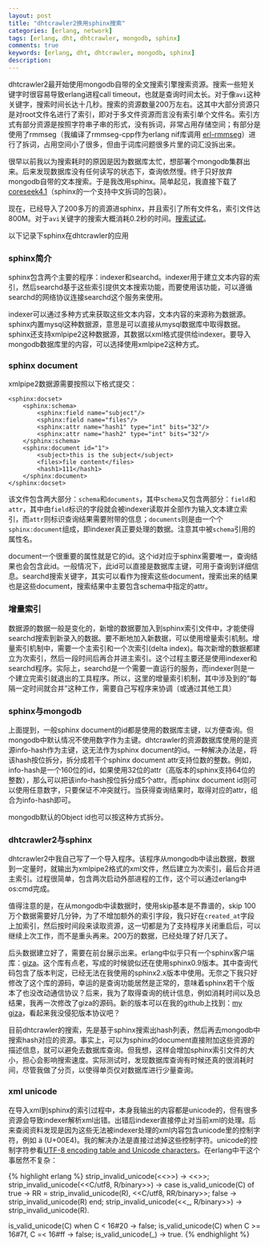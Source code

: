 ```yaml
---
layout: post
title: "dhtcrawler2换用sphinx搜索"
categories: [erlang, network]
tags: [erlang, dht, dhtcrawler, mongodb, sphinx]
comments: true
keywords: [erlang, dht, dhtcrawler, mongodb, sphinx]
description: 
---
```


dhtcrawler2最开始使用mongodb自带的全文搜索引擎搜索资源。搜索一些短关键字时很容易导致erlang进程call timeout，也就是查询时间太长。对于像`avi`这种关键字，搜索时间长达十几秒。搜索的资源数量200万左右。这其中大部分资源只是对root文件名进行了索引，即对于多文件资源而言没有索引单个文件名。索引方式有部分资源是按照字符串子串的形式，没有拆词，非常占用存储空间；有部分是使用了rmmseg（我编译了rmmseg-cpp作为erlang nif库调用 [erl-rmmseg](https://github.com/kevinlynx/erl-rmmseg)）进行了拆词，占用空间小了很多，但由于词库问题很多片里的词汇没拆出来。

很早以前我以为搜索耗时的原因是因为数据库太忙，想部署个mongodb集群出来。后来发现数据库没有任何读写的状态下，查询依然慢。终于只好放弃mongodb自带的文本搜索。于是我改用sphinx。简单起见，我直接下载了[coreseek4.1](http://www.coreseek.cn/)（sphinx的一个支持中文拆词的包装）。

现在，已经导入了200多万的资源进sphinx，并且索引了所有文件名，索引文件达800M。对于`avi`关键字的搜索大概消耗0.2秒的时间。[搜索试试](http://bt.cm/e/http_handler:search?q=avi)。

以下记录下sphinx在dhtcrawler的应用

### sphinx简介

sphinx包含两个主要的程序：indexer和searchd。indexer用于建立文本内容的索引，然后searchd基于这些索引提供文本搜索功能，而要使用该功能，可以遵循searchd的网络协议连接searchd这个服务来使用。

indexer可以通过多种方式来获取这些文本内容，文本内容的来源称为数据源。sphinx内置mysql这种数据源，意思是可以直接从mysql数据库中取得数据。sphinx还支持xmlpipe2这种数据源，其数据以xml格式提供给indexer。要导入mongodb数据库里的内容，可以选择使用xmlpipe2这种方式。
<!-- more -->
### sphinx document

xmlpipe2数据源需要按照以下格式提交：

    <sphinx:docset>
        <sphinx:schema>
            <sphinx:field name="subject"/>
            <sphinx:field name="files"/>
            <sphinx:attr name="hash1" type="int" bits="32"/>
            <sphinx:attr name="hash2" type="int" bits="32"/>
        </sphinx:schema>
        <sphinx:document id="1">
            <subject>this is the subject</subject>
            <files>file content</files>
            <hash1>111</hash1>
        </sphinx:document>
    </sphinx:docset>

该文件包含两大部分：`schema`和`documents`，其中`schema`又包含两部分：`field`和`attr`，其中由`field`标识的字段就会被indexer读取并全部作为输入文本建立索引，而`attr`则标识查询结果需要附带的信息；`documents`则是由一个个`sphinx:document`组成，即indexer真正要处理的数据。注意其中被`schema`引用的属性名。

document一个很重要的属性就是它的id。这个id对应于sphinx需要唯一，查询结果也会包含此id。一般情况下，此id可以直接是数据库主键，可用于查询到详细信息。searchd搜索关键字，其实可以看作为搜索这些document，搜索出来的结果也是这些document，搜索结果中主要包含schema中指定的attr。

### 增量索引

数据源的数据一般是变化的，新增的数据要加入到sphinx索引文件中，才能使得searchd搜索到新录入的数据。要不断地加入新数据，可以使用增量索引机制。增量索引机制中，需要一个主索引和一个次索引(delta index)。每次新增的数据都建立为次索引，然后一段时间后再合并进主索引。这个过程主要还是使用indexer和searchd程序。实际上，searchd是一个需要一直运行的服务，而indexer则是一个建立完索引就退出的工具程序。所以，这里的增量索引机制，其中涉及到的“每隔一定时间就合并”这种工作，需要自己写程序来协调（或通过其他工具）

### sphinx与mongodb

上面提到，一般sphinx document的id都是使用的数据库主键，以方便查询。但mongodb中默认情况不使用数字作为主键。dhtcrawler的资源数据库使用的是资源info-hash作为主键，这无法作为sphinx document的id。一种解决办法是，将该hash按位拆分，拆分成若干个sphinx document attr支持位数的整数。例如，info-hash是一个160位的id，如果使用32位的attr（高版本的sphinx支持64位的整数），那么可以把该info-hash按位拆分成5个attr。而sphinx document id则可以使用任意数字，只要保证不冲突就行。当获得查询结果时，取得对应的attr，组合为info-hash即可。

mongodb默认的Object id也可以按这种方式拆分。

### dhtcrawler2与sphinx

dhtcrawler2中我自己写了一个导入程序。该程序从mongodb中读出数据，数据到一定量时，就输出为xmlpipe2格式的xml文件，然后建立为次索引，最后合并进主索引。过程很简单，包含两次启动外部进程的工作，这个可以通过erlang中os:cmd完成。

值得注意的是，在从mongodb中读数据时，使用skip基本是不靠谱的，skip 100万个数据需要好几分钟，为了不增加额外的索引字段，我只好在`created_at`字段上加索引，然后按时间段来读取资源，这一切都是为了支持程序关闭重启后，可以继续上次工作，而不是重头再来。200万的数据，已经处理了好几天了。

后头数据建立好了，需要在前台展示出来。erlang中似乎只有一个sphinx客户端库：[giza](https://github.com/kevsmith/giza)。这个库有点老，写成的时候貌似还在使用sphinx0.9版本。其中查询代码包含了版本判定，已经无法在我使用的sphinx2.x版本中使用。无奈之下我只好修改了这个库的源码，幸运的是查询功能居然是正常的，意味着sphinx若干个版本了也没改动通信协议？后来，我为了取得查询的统计信息，例如消耗时间以及总结果，我再一次修改了giza的源码。新的版本可以在我的github上找到：[my giza](https://github.com/kevinlynx/giza)，看起来我没侵犯版本协议吧？

目前dhtcrawler的搜索，先是基于sphinx搜索出hash列表，然后再去mongodb中搜索hash对应的资源。事实上，可以为sphinx的document直接附加这些资源的描述信息，就可以避免去数据库查询。但我想，这样会增加sphinx索引文件的大小，担心会影响搜索速度。实际测试时，发现数据库查询有时候还真的很消耗时间，尽管我做了分页，以使得单页仅对数据库进行少量查询。

### xml unicode

在导入xml到sphinx的索引过程中，本身我输出的内容都是unicode的，但有很多资源会导致indexer解析xml出错。出错后indexer直接停止对当前xml的处理。后来查阅资料发现是因为这些无法被indexer处理的xml内容包含unicode里的控制字符，例如 ä (U+00E4)。我的解决办法是直接过滤掉这些控制字符。unicode的控制字符参看[UTF-8 encoding table and Unicode characters](http://www.utf8-chartable.de/)。在erlang中干这个事居然不复杂：

{% highlight erlang %}
strip_invalid_unicode(<<>>) ->
	<<>>;
strip_invalid_unicode(<<C/utf8, R/binary>>) ->
	case is_valid_unicode(C) of
		true ->
			RR = strip_invalid_unicode(R),
			<<C/utf8, RR/binary>>;
		false ->
			strip_invalid_unicode(R)
	end;
strip_invalid_unicode(<<_, R/binary>>) ->
	strip_invalid_unicode(R).
	
is_valid_unicode(C) when C < 16#20 ->
	false;
is_valid_unicode(C) when C >= 16#7f, C =< 16#ff ->
	false;
is_valid_unicode(_) ->
	true.
{% endhighlight %}


